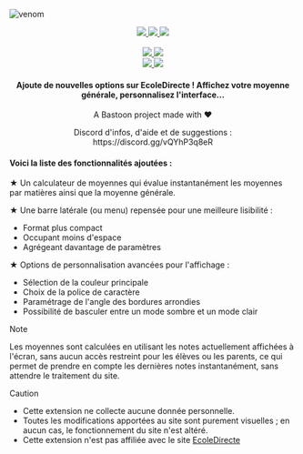 ![venom](https://capsule-render.vercel.app/api?type=waving&height=170&text=CustomDirecte&animation=fadeIn&fontSize=80&fontColor=0000&fontAlignY=34&stroke=fff&strokeWidth=2.2&color=0:7f0f2f,45:c8194a)

<p align='center' class="desc">
  <a href="https://customdirecte.github.io/">
    <img src="https://img.shields.io/badge/Website%20%26%20Doc-Open?style=for-the-badge&color=purple" />
  </a>
  <a href="#">
    <img src="https://img.shields.io/github/license/customdirecte/customdirecte?style=for-the-badge&labelColor=blue&color=skyblue" />
  </a>
  <a href="#">
    <img src="https://img.shields.io/github/stars/CustomDirecte/CustomDirecte?style=for-the-badge&labelColor=FFD700&color=F0E68C" />
  </a>
  <br><br>
  <a href="https://bit.ly/CustomDirecteChrome">
    <img src="https://img.shields.io/github/manifest-json/v/CustomDirecte/CustomDirecte/main?filename=chrome%2Fmanifest.json&style=for-the-badge&logo=googlechrome&logoColor=fff&label=Chrome%20Web%20Store&labelColor=7f0f2f&color=c8194a" />
    <img src="https://img.shields.io/chrome-web-store/users/ngibpoegkheookihjcnjihkfhfnglfei?style=for-the-badge&logo=googlechrome&logoColor=fff&label=DOWNLOADS&labelColor=darkgreen&color=limegreen" />
  </a>
  <br>
  <a href="https://bit.ly/CustomDirecteFirefox">
    <img src="https://img.shields.io/github/manifest-json/v/CustomDirecte/CustomDirecte/main?filename=firefox%2Fmanifest.json&style=for-the-badge&logo=firefoxbrowser&logoColor=fff&label=Firefox%20ADD-ONS&labelColor=7f0f2f&color=c8194a" />
    <img src="https://img.shields.io/amo/users/customdirecte?style=for-the-badge&logo=firefoxbrowser&logoColor=fff&label=DOWNLOADS&labelColor=darkgreen&color=limegreen" />
  </a>
</p>

<H4 align="center">
  Ajoute de nouvelles options sur EcoleDirecte ! Affichez votre moyenne générale, personnalisez l'interface...
</H4>

</p>

<p align="center">
  A Bastoon project made with ❤️</a>
</p>

<p align="center">
Discord d'infos, d'aide et de suggestions : <br>
https://discord.gg/vQYhP3q8eR
</p>

<H4>Voici la liste des fonctionnalités ajoutées :</H4>

★ Un calculateur de moyennes qui évalue instantanément les moyennes par matières ainsi que la moyenne générale.

★ Une barre latérale (ou menu) repensée pour une meilleure lisibilité :
* Format plus compact
* Occupant moins d'espace
* Agrégeant davantage de paramètres

★ Options de personnalisation avancées pour l'affichage :
* Sélection de la couleur principale
* Choix de la police de caractère
* Paramétrage de l'angle des bordures arrondies
* Possibilité de basculer entre un mode sombre et un mode clair

> [!NOTE]
> Les moyennes sont calculées en utilisant les notes actuellement affichées à l'écran, sans aucun accès restreint pour les élèves ou les parents, ce qui permet de prendre en compte les dernières notes instantanément, sans attendre le traitement du site.

> [!CAUTION]
> + Cette extension ne collecte aucune donnée personnelle.
> + Toutes les modifications apportées au site sont purement visuelles ; en aucun cas, le fonctionnement du site n'est altéré.
> + Cette extension n'est pas affiliée avec le site [EcoleDirecte](https://www.ecoledirecte.com)

